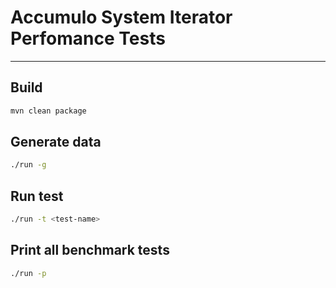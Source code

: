 # Accumulo System Iterator Perfomance Tests
---

## Build

```bash
mvn clean package
```

## Generate data

```bash
./run -g
```

## Run test

```bash
./run -t <test-name>
```

## Print all benchmark tests
```bash
./run -p
```

